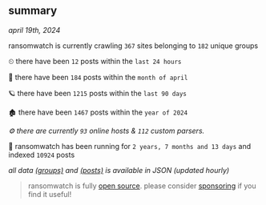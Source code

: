 
## summary
_april 19th, 2024_

ransomwatch is currently crawling `367` sites belonging to `182` unique groups

⏲ there have been `12` posts within the `last 24 hours`

🦈 there have been `184` posts within the `month of april`

🪐 there have been `1215` posts within the `last 90 days`

🏚 there have been `1467` posts within the `year of 2024`

_⚙️ there are currently `93` online hosts & `112` custom parsers._

🦕 ransomwatch has been running for `2 years, 7 months and 13 days` and indexed `10924` posts

_all data  [(groups)](http://ransomwhat.telemetry.ltd/groups) and [(posts)](http://ransomwhat.telemetry.ltd/posts) is available in JSON (updated hourly)_

> ransomwatch is fully [open source](https://github.com/joshhighet/ransomwatch#ransomwatch--). please consider [sponsoring](https://github.com/sponsors/joshhighet) if you find it useful!
